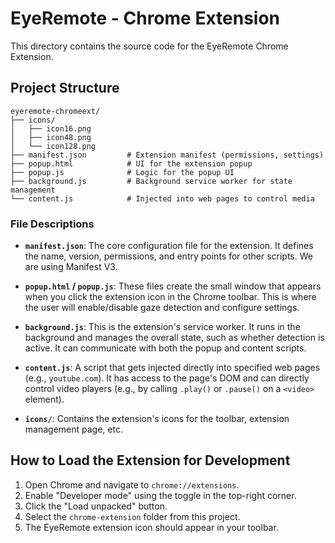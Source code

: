 # EyeRemote - Chrome Extension

This directory contains the source code for the EyeRemote Chrome Extension.

## Project Structure

```
eyeremote-chromeext/
├── icons/
│   ├── icon16.png
│   ├── icon48.png
│   └── icon128.png
├── manifest.json         # Extension manifest (permissions, settings)
├── popup.html            # UI for the extension popup
├── popup.js              # Logic for the popup UI
├── background.js         # Background service worker for state management
└── content.js            # Injected into web pages to control media
```

### File Descriptions

- **`manifest.json`**: The core configuration file for the extension. It defines the name, version, permissions, and entry points for other scripts. We are using Manifest V3.

- **`popup.html` / `popup.js`**: These files create the small window that appears when you click the extension icon in the Chrome toolbar. This is where the user will enable/disable gaze detection and configure settings.

- **`background.js`**: This is the extension's service worker. It runs in the background and manages the overall state, such as whether detection is active. It can communicate with both the popup and content scripts.

- **`content.js`**: A script that gets injected directly into specified web pages (e.g., `youtube.com`). It has access to the page's DOM and can directly control video players (e.g., by calling `.play()` or `.pause()` on a `<video>` element).

- **`icons/`**: Contains the extension's icons for the toolbar, extension management page, etc.

## How to Load the Extension for Development

1.  Open Chrome and navigate to `chrome://extensions`.
2.  Enable "Developer mode" using the toggle in the top-right corner.
3.  Click the "Load unpacked" button.
4.  Select the `chrome-extension` folder from this project.
5.  The EyeRemote extension icon should appear in your toolbar.